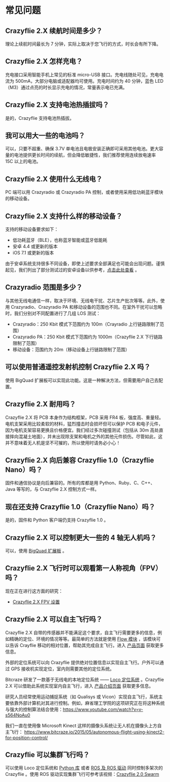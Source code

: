 # 常见问题  

## Crazyflie 2.X 续航时间是多少？  
理论上续航时间最长为 7 分钟，实际上取决于您飞行的方式，时长会有所下降。  

## Crazyflie 2.X 怎样充电？  
充电接口采用智能手机上常见的标准 micro-USB 接口。充电线随处可见，充电电流为 500mA，大部分电脑或适配器均可使用。充电时间约为 40 分钟，蓝色 LED（M3）通过点亮的时长显示充电的情况，常量表示电已充满。  

## Crazyflie 2.X 支持电池热插拔吗？  
是的，Crazyflie 支持电池热插拔。  

## 我可以用大一些的电池吗？  
可以，只要不超重、确保 3.7V 单电池且电极安装正确即可采用其他电池。更大容量的电池提供更长时间的续航，但会降低敏捷性，我们推荐使用连续放电速率 15C 以上的电池。  

## Crazyflie 2.X 使用什么无线电？  
PC 端可以用 Crazyradio 或 Crazyradio PA 控制，或者使用采用低功耗蓝牙模块的移动设备。  

## Crazyflie 2.X 支持什么样的移动设备？  
支持的移动设备要求如下：
- 低功耗蓝牙（BLE），也称蓝牙智能或蓝牙低能耗
- 安卓 4.4 或更新的版本
- iOS 7.1 或更新的版本  

由于安卓系统支持很多不同设备，即使上述要求全部满足也可能会出现问题。谨慎起见，我们列出了部分测试过的安卓设备以供参考，[点击此处查看](https://wiki.bitcraze.io/doc:crazyflie:client:cfandroid:index#android_device_compatibility) 。  

## Crazyradio 范围是多少？  
与其他无线电通信一样，取决于环境、无线电干扰、芯片生产批次等等。此外，使用 Crazyradio、Crazyradio PA 和移动设备的范围也不同。在室外干扰可以忽略时，我们分别对不同配置进行了几组 LOS 测试：
- Crazyradio：250 Kbit 模式下范围约为 100m（Crayradio 上行链路限制了范围）
- Crazyradio PA：250 Kbit 模式下范围约为 1000m（Crazyflie 2.X 下行链路限制了范围）
- 移动设备：范围约为 20m（移动设备上行链路限制了范围）  

## 可以使用普通遥控发射机控制 Crazyflie 2.X 吗？  
使用 BigQuad 扩展板可以实现此功能。这是一种解决方法，但需要用户自己去配置。  

## Crazyflie 2.X 耐用吗？  
Crazyflie 2.X 将 PCB 本身作为结构框架，PCB 采用 FR4 板，强度高、重量轻。电机支架采用比较柔软的材料，猛烈撞击时会损坏但可以保护 PCB 和电子元件，因为电机支架容易更换且价格便宜。我们经过多次碰撞测试（包括从 30m 高处直接摔向混凝土地面），并未出现除支架和电机之外的其他元件损伤。尽管如此，这并不意味着无人机是坚不可摧的，所以使用时请务必小心！  

## Crazyflie 2.X 向后兼容 Crazyflie 1.0（Crazyflie Nano）吗？  
固件和通信协议是向后兼容的。所有的库都是用 Python、Ruby、C、C++、Java 等写的，与 Crazyflie 2.X 控制方式一样。  

## 现在还支持 Crazyflie 1.0（Crazyflie Nano）吗？  
是的，固件和 Python 客户端仍支持 Crazyflie 1.0 。  

## Crazyflie 2.X 可以控制更大一些的 4 轴无人机吗？  
可以，使用 [BigQuad 扩展板](https://www.bitcraze.io/bigquad-deck/) 。  

## Crazyflie 2.X 飞行时可以观看第一人称视角（FPV）吗？  
现在正在进行这方面的研究：  
- [Crazyflie 2.X FPV 设置](https://forum.bitcraze.io/viewtopic.php?f=6&p=8295)  

## Crazyflie 2.X 可以自主飞行吗？  
Crazyflie 2.X 自带的传感器并不能满足这个要求，自主飞行需要更多的信息，例如精确的定位、环境的情况等等。最简单的方法就是使用 [Flow 模块](https://item.taobao.com/item.htm?spm=a1z10.5-c-s.w4002-17798475675.14.72c61ccc7UjlLV&id=557253255642) ，该模块可以告诉 Crayflie 移动的相对位置，帮助其完成自主飞行。进入 [产品页面](https://item.taobao.com/item.htm?spm=a1z10.5-c-s.w4002-17798475675.14.72c61ccc7UjlLV&id=557253255642) 获取更多信息。  

外部的定位系统可以向 Crazyflie 提供绝对位置信息以实现自主飞行。户外可以通过 GPS 接收机实现定位，室内则需要其他的定位系统。  

Bitcraze 研发了一款基于无线电的本地定位系统 —— [Loco 定位系统](https://www.bitcraze.io/loco-pos-system/) 。Crazyflie 2.X 可以借助此系统实现室内自主飞行，进入 [产品介绍页面](https://www.bitcraze.io/loco-pos-system/) 获取更多信息。  

研究人员经常使用运动捕捉系统（如 Qualisys 或 Vicon）实现自主飞行，系统主要依靠外部计算机对其进行控制。例如，麻省理工学院的这项研究正在将这种系统与强大的控制算法结合使用：https://www.youtube.com/watch?v=v-s564NoAu0  

我们一直在使用像 Microsoft Kinect 这样的摄像头系统让无人机在摄像头上方自主飞行： https://www.bitcraze.io/2015/05/autonomous-flight-using-kinect2-for-position-control/  

## Crazyflie 可以集群飞行吗？  
可以使用 Loco 定位系统和 [Python 库](https://github.com/bitcraze/crazyflie-lib-python/blob/master/examples/swarm/swarmSequence.py) 或者 [ROS 及 ROS 驱动](http://wiki.ros.org/crazyflie) 同时控制多架次的 Crazyflie 。使用 ROS 驱动实现集群飞行可参考该视频：[Crazyflie 2.0 Swarm](https://www.youtube.com/watch?v=ezTayb76x9U)  

